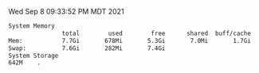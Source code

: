 Wed Sep  8 09:33:52 PM MDT 2021
```bash
System Memory
               total        used        free      shared  buff/cache   available
Mem:           7.7Gi       678Mi       5.3Gi       7.0Mi       1.7Gi       6.7Gi
Swap:          7.6Gi       282Mi       7.4Gi
System Storage
642M	.
```
